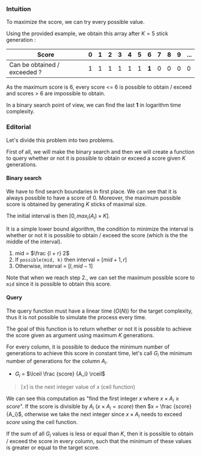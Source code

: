 ### Intuition
To maximize the score, we can try every possible value.

Using the provided example, we obtain this array after $K = 5$ stick generation :

| Score                        | 0   | 1   | 2   | 3   | 4   | 5   | 6     | 7   | 8   | 9   | ... |
| ---------------------------- | --- | --- | --- | --- | --- | --- | ----- | --- | --- | --- | --- |
| Can be obtained / exceeded ? | 1   | 1   | 1   | 1   | 1   | 1   | **1** | 0   | 0   | 0   | 0   |

As the maximum score is 6, every score <= 6 is possible to obtain / exceed and scores > 6 are impossible to obtain.

In a binary search point of view, we can find the last **1** in logarithm time complexity.

### Editorial
Let's divide this problem into two problems.

First of all, we will make the binary search and then we will create a function to query whether or not it is possible to obtain or exceed a score given $K$ generations.

#### Binary search
We have to find search boundaries in first place.
We can see that it is always possible to have a score of 0.
Moreover, the maximum possible score is obtained by generating $K$ sticks of maximal size.

The initial interval is then $[0, max_i(A_i) \times K]$.

It is a simple lower bound algorithm, the condition to minimize the interval is whether or not it is possible to obtain / exceed the score (which is the the middle of the interval).

1. mid = $\frac {l + r} 2$
2. If `possible(mid, k)` then interval = $[mid + 1, r]$
3. Otherwise, interval = $[l, mid - 1]$

Note that when we reach step 2., we can set the maximum possible score to `mid` since it is possible to obtain this score.

#### Query
The query function must have a linear time ($O(N)$) for the target complexity, thus it is not possible to simulate the process every time.

The goal of this function is to return whether or not it is possible to achieve the score given as argument using maximum $K$ generations.

For every column, it is possible to deduce the minimum number of generations to achieve this score in constant time, let's call $G_i$ the minimum number of generations for the column $A_i$.

- $G_i$ = $\lceil \frac {score} {A_i} \rceil$

> $\lceil x \rceil$ is the next integer value of $x$ (ceil function)

We can see this computation as "find the first integer $x$ where $x \times A_i \ge score$".
If the score is divisible by $A_i$ ($x \times A_i = score$) then $x = \frac {score} {A_i}$, otherwise we take the next integer since $x \times A_i$ needs to exceed $score$ using the ceil function.

If the sum of all $G_i$ values is less or equal than $K$, then it is possible to obtain / exceed the score in every column, such that the minimum of these values is greater or equal to the target score.
